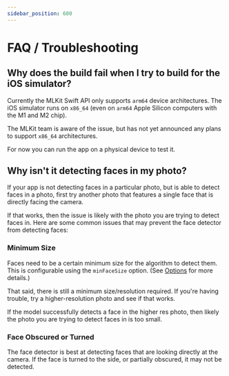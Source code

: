 ```yaml
---
sidebar_position: 600
---
```


# FAQ / Troubleshooting

## Why does the build fail when I try to build for the iOS simulator?

Currently the MLKit Swift API only supports `arm64` device architectures. The iOS simulator runs on `x86_64` (even
on `arm64` Apple Silicon computers with the M1 and M2 chip).

The MLKit team is aware of the issue, but has not yet announced any plans to support `x86_64` architectures.

For now you can run the app on a physical device to test it.

## Why isn't it detecting faces in my photo?

If your app is not detecting faces in a particular photo, but is able to detect faces in a photo, first try another
photo that features
a single face that is directly facing the camera.

If that works, then the issue is likely with the photo you are trying to detect faces in. Here are some common issues
that may
prevent the face detector from detecting faces:

### Minimum Size

Faces need to be a certain minimum size for the algorithm to detect them. This is configurable using the `minFaceSize`
option. (See [Options](/docs/face-detection/options) for more details.)

That said, there is still a minimum size/resolution required. If you're having trouble, try a higher-resolution photo
and see if that works.

If the model successfully detects a face in the higher res photo, then likely the photo you are trying to detect faces
in is too small.

### Face Obscured or Turned

The face detector is best at detecting faces that are looking directly at the camera. If the face is turned to the side,
or partially obscured, it may not be detected.
